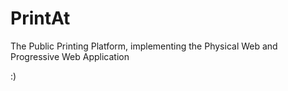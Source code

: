 # PrintAt
The Public Printing Platform, implementing the Physical Web and Progressive Web Application

:)
